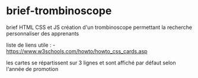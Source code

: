 # brief-trombinoscope
brief HTML CSS et JS création d'un trombinoscope permettant la recherche personnaliser des apprenants

liste de liens utile :
-https://www.w3schools.com/howto/howto_css_cards.asp

les cartes se répartissent sur 3 lignes et sont affiché par défaut selon l'année de promotion
